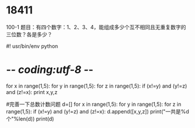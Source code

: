 # 18411
100-1
题目：有四个数字：1、2、3、4，能组成多少个互不相同且无重复数字的三位数？各是多少？



#! usr/bin/env python
# -*- coding:utf-8  -*-


for x in range(1,5):
    for y in range(1,5):
        for z in range(1,5):
            if (x!=y) and (y!=z) and (z!=x):
                print x,y,z


#完善一下总数计数问题
d=[]
for x in range(1,5):
    for y in range(1,5):
        for z in range(1,5):
            if (x!=y) and (y!=z) and (z!=x):
                d.append([x,y,z])
print("一共是%d个"%len(d))
print(d)
